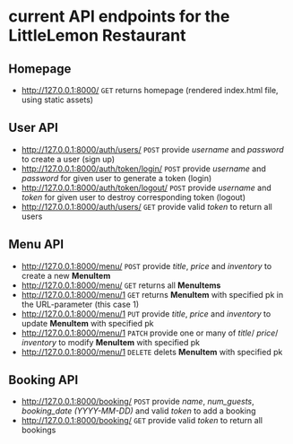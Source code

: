 # current API endpoints for the **LittleLemon** Restaurant

## Homepage
- http://127.0.0.1:8000/                    `GET`   returns homepage (rendered index.html file, using static assets)

## User API
- http://127.0.0.1:8000/auth/users/         `POST`    provide *username* and *password* to create a user (sign up)
- http://127.0.0.1:8000/auth/token/login/   `POST`    provide *username* and *password* for given user to generate a token (login)
- http://127.0.0.1:8000/auth/token/logout/  `POST`    provide *username* and *token* for given user to destroy corresponding token (logout)
- http://127.0.0.1:8000/auth/users/         `GET`     provide valid *token* to return all users

## Menu API
- http://127.0.0.1:8000/menu/               `POST`    provide *title*, *price* and *inventory* to create a new **MenuItem**
- http://127.0.0.1:8000/menu/               `GET`     returns all **MenuItems**
- http://127.0.0.1:8000/menu/1              `GET`     returns **MenuItem** with specified pk in the URL-parameter (this case 1)
- http://127.0.0.1:8000/menu/1              `PUT`     provide *title*, *price* and *inventory* to update **MenuItem** with specified pk
- http://127.0.0.1:8000/menu/1              `PATCH`   provide one or many of *title*/ *price*/ *inventory* to modify **MenuItem** with specified pk
- http://127.0.0.1:8000/menu/1              `DELETE`  delets **MenuItem** with specified pk

## Booking API
- http://127.0.0.1:8000/booking/            `POST`    provide *name*, *num_guests*, *booking_date (YYYY-MM-DD)* and valid *token* to add a booking
- http://127.0.0.1:8000/booking/            `GET`     provide valid *token* to return all bookings
